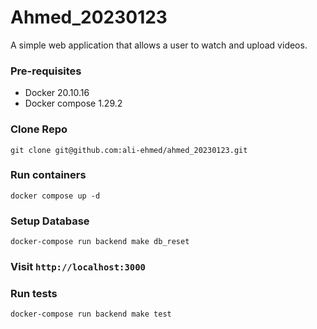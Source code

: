 # Ahmed_20230123

A simple web application that allows a user to watch and upload videos.

### Pre-requisites
- Docker 20.10.16
- Docker compose 1.29.2

### Clone Repo
```shell
git clone git@github.com:ali-ehmed/ahmed_20230123.git
```

### Run containers
```shell
docker compose up -d
```

### Setup Database
```shell
docker-compose run backend make db_reset
```

### Visit `http://localhost:3000`

### Run tests
```shell
docker-compose run backend make test
```
